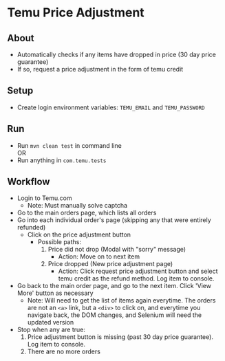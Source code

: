 # Temu Price Adjustment

## About
- Automatically checks if any items have dropped in price (30 day price guarantee)
- If so, request a price adjustment in the form of temu credit

## Setup
- Create login environment variables: `TEMU_EMAIL` and `TEMU_PASSWORD`

## Run
- Run `mvn clean test` in command line\
OR
- Run anything in `com.temu.tests`

## Workflow
- Login to Temu.com
  - Note: Must manually solve captcha
- Go to the main orders page, which lists all orders
- Go into each individual order's page (skipping any that were entirely refunded)
  - Click on the price adjustment button
    - Possible paths:
      1.  Price did not drop (Modal with "sorry" message)
          - Action: Move on to next item
      2.  Price dropped (New price adjustment page)
          - Action: Click request price adjustment button and select temu credit as the refund method.  Log item to console.
- Go back to the main order page, and go to the next item.  Click 'View More' button as necessary
  - Note: Will need to get the list of items again everytime.  The orders are not an `<a>` link, but a `<div>` to click on, and everytime you navigate back, the DOM changes, and Selenium will need the updated version
- Stop when any are true:
  1.  Price adjustment button is missing (past 30 day price guarantee).  Log item to console.
  2.  There are no more orders